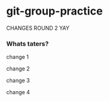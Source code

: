 # git-group-practice

CHANGES ROUND 2 YAY

### Whats taters?

change 1

change 2

change 3

change 4
